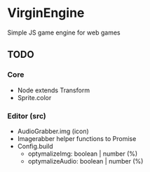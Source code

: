 # VirginEngine

Simple JS game engine for web games

## TODO

### Core

- Node extends Transform
- Sprite.color

### Editor (src)

- AudioGrabber.img (icon)
- Imagerabber helper functions to Promise
- Config.build
  - optymalizeImg: boolean | number (%)
  - optymalizeAudio: boolean | number (%)
